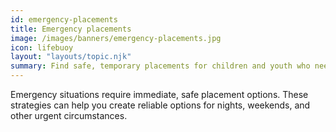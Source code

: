 ```yaml
---
id: emergency-placements
title: Emergency placements
image: /images/banners/emergency-placements.jpg
icon: lifebuoy
layout: "layouts/topic.njk"
summary: Find safe, temporary placements for children and youth who need a place to go immediately, especially on nights and weekends.
---
```


Emergency situations require immediate, safe placement options. These strategies can help you create reliable options for nights, weekends, and other urgent circumstances.